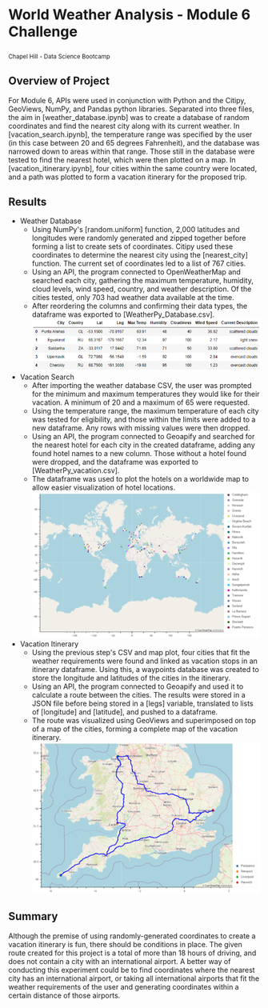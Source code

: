 # World Weather Analysis - Module 6 Challenge
<sub>Chapel Hill - Data Science Bootcamp</sub>

## Overview of Project
For Module 6, APIs were used in conjunction with Python and the Citipy, GeoViews, NumPy, and Pandas python libraries. Separated into three files, the aim in [weather_database.ipynb] was to create a database of random coordinates and find the nearest city along with its current weather. In [vacation_search.ipynb], the temperature range was specified by the user (in this case between 20 and 65 degrees Fahrenheit), and the database was narrowed down to areas within that range. Those still in the database were tested to find the nearest hotel, which were then plotted on a map. In [vacation_itinerary.ipynb], four cities within the same country were located, and a path was plotted to form a vacation itinerary for the proposed trip.

## Results
- Weather Database
    - Using NumPy's [random.uniform] function, 2,000 latitudes and longitudes were randomly generated and zipped together before forming a list to create sets of coordinates. Citipy used these coordinates to determine the nearest city using the [nearest_city] function. The current set of coordinates led to a list of 767 cities.
    - Using an API, the program connected to OpenWeatherMap and searched each city, gathering the maximum temperature, humidity, cloud levels, wind speed, country, and weather description. Of the cities tested, only 703 had weather data available at the time.
    - After reordering the columns and confirming their data types, the dataframe was exported to [WeatherPy_Database.csv].
![Weather database dataframe](/Resources/weather_database_df.png)
- Vacation Search
    - After importing the weather database CSV, the user was prompted for the minimum and maximum temperatures they would like for their vacation. A minimum of 20 and a maximum of 65 were requested.
    - Using the temperature range, the maximum temperature of each city was tested for eligibility, and those within the limits were added to a new dataframe. Any rows with missing values were then dropped.
    - Using an API, the program connected to Geoapify and searched for the nearest hotel for each city in the created dataframe, adding any found hotel names to a new column. Those without a hotel found were dropped, and the dataframe was exported to [WeatherPy_vacation.csv].
    - The dataframe was used to plot the hotels on a worldwide map to allow easier visualization of hotel locations.
![Vacation search plot](/Resources/vacation_search_plot.png)
- Vacation Itinerary
    - Using the previous step's CSV and map plot, four cities that fit the weather requirements were found and linked as vacation stops in an itinerary dataframe. Using this, a waypoints database was created to store the longitude and latitudes of the cities in the itinerary.
    - Using an API, the program connected to Geoapify and used it to calculate a route between the cities. The results were stored in a JSON file before being stored in a [legs] variable, translated to lists of [longitude] and [latitude], and pushed to a dataframe.
    - The route was visualized using GeoViews and superimposed on top of a map of the cities, forming a complete map of the vacation itinerary.
![Vacation itinerary plot](/Resources/vacation_itinerary_plot.png)

## Summary
Although the premise of using randomly-generated coordinates to create a vacation itinerary is fun, there should be conditions in place. The given route created for this project is a total of more than 18 hours of driving, and does not contain a city with an international airport. A better way of conducting this experiment could be to find coordinates where the nearest city has an international airport, or taking all international airports that fit the weather requirements of the user and generating coordinates within a certain distance of those airports.
